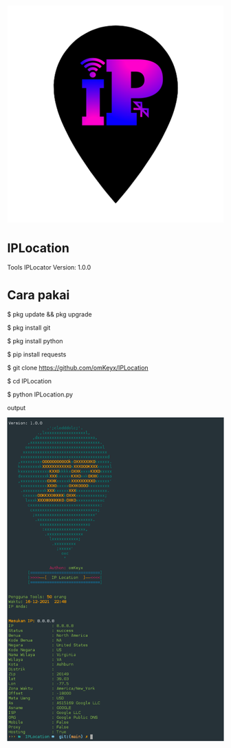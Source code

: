 <p align="center">
     <img src="logobg.png"> 
</p>

# IPLocation
Tools IPLocator
Version: 1.0.0
# Cara pakai
$ pkg update && pkg upgrade 

$ pkg install git
 
$ pkg install python

$ pip install requests

$ git clone https://github.com/omKeyx/IPLocation

$ cd IPLocation

$ python IPLocation.py

output
<p align="center">
    <img src="output.png"
</p>
